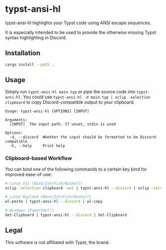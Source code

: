 # typst-ansi-hl
typst-ansi-hl highlights your Typst code using ANSI escape sequences.

It is especially intended to be used to provide the otherwise missing Typst syntax highlighting in Discord.

## Installation
```sh
cargo install --path .
```

## Usage
Simply run `typst-ansi-hl main.typ` or pipe the source code into `typst-ansi-hl`.
You could use `typst-ansi-hl -d main.typ | xclip -selection clipboard` to copy Discord-compatible output to your clipboard.

```
Usage: typst-ansi-hl [OPTIONS] [INPUT]

Arguments:
  [INPUT]  The input path. If unset, stdin is used

Options:
  -d, --discord  Whether the input should be formatted to be Discord-compatible
  -h, --help     Print help
```

### Clipboard-based Workflow
You can bind one of the following commands to a certain key bind for improved ease-of-use:
```sh
# Linux X11 (Bash/Zsh/Fish/Nushell)
xclip -selection clipboard -out | typst-ansi-hl --discord | xclip -selection clipboard -in

# Linux Wayland (Bash/Zsh/Fish/Nushell)
wl-paste | typst-ansi-hl --discord | wl-copy

# Windows (PowerShell)
Get-Clipboard | typst-ansi-hl --discord | Set-Clipboard
```

## Legal
This software is not affiliated with Typst, the brand.
